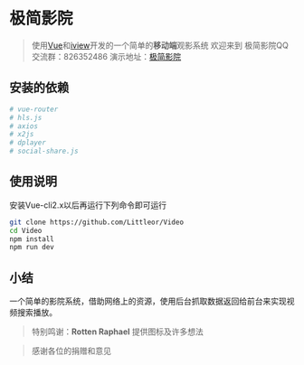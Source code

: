 # 极简影院

> 使用[Vue](https://cn.vuejs.org/)和[iview](https://iviewui.com/)开发的一个简单的**移动端**观影系统 
> 欢迎来到 极简影院QQ交流群：826352486 
> 演示地址：[极简影院](https://sixming.com) 


## 安装的依赖

``` bash
# vue-router
# hls.js
# axios
# x2js
# dplayer
# social-share.js
```
## 使用说明 
安装Vue-cli2.x以后再运行下列命令即可运行
``` bash
git clone https://github.com/Littleor/Video 
cd Video 
npm install 
npm run dev 
 ```
## 小结
一个简单的影院系统，借助网络上的资源，使用后台抓取数据返回给前台来实现视频搜索播放。


> 特别鸣谢：**Rotten Raphael** 提供图标及许多想法

> 感谢各位的捐赠和意见
